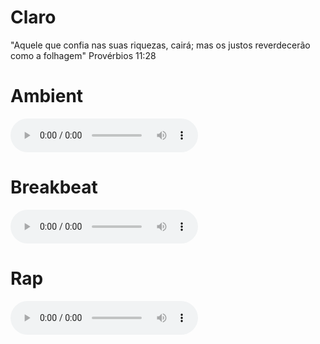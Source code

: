 <link rel="shortcut icon" type="image/x-icon" href="favicon.png">

# Claro
"Aquele que confia nas suas riquezas, cairá; mas os justos reverdecerão como a folhagem" Provérbios 11:28

# Ambient
<audio src="http://www.partyviberadio.com:8056/;listen.pls?sid=1" autoplay="true" controls="true"></audio>

# Breakbeat
<audio src="http://www.partyviberadio.com:8032/;listen.pls?sid=1" autoplay="true" controls="true"></audio>

# Rap
<audio src="http://www.partyviberadio.com:8016/;listen.pls?sid=1" autoplay="true" controls="true"></audio>

